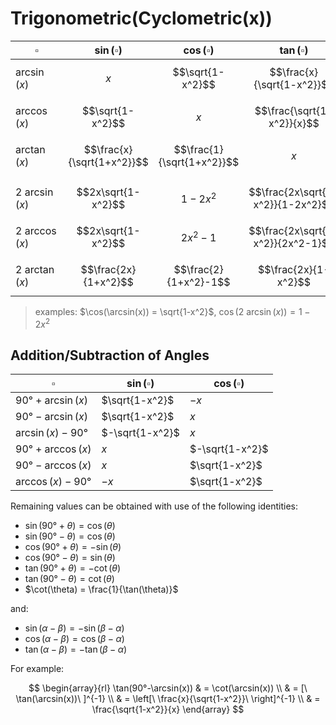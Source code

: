 # Trigonometric(Cyclometric(x))

|  $\square$ | $\sin(\square)$ | $\cos(\square)$ | $\tan(\square)$ |
|--|--|--|--|
| $\arcsin(x)$ | $$x$$ | $$\sqrt{1-x^2}$$ | $$\frac{x}{\sqrt{1-x^2}}$$ |
| $\arccos(x)$ | $$\sqrt{1-x^2}$$ | $$x$$ | $$\frac{\sqrt{1-x^2}}{x}$$ |
| $\arctan(x)$ | $$\frac{x}{\sqrt{1+x^2}}$$ | $$\frac{1}{\sqrt{1+x^2}}$$ | $$x$$ |
| | | | |
| $2\ \arcsin(x)$ | $$2x\sqrt{1-x^2}$$ | $$1-2x^2$$ | $$\frac{2x\sqrt{1-x^2}}{1-2x^2}$$ |
| $2\ \arccos(x)$ | $$2x\sqrt{1-x^2}$$ | $$2x^2-1$$ | $$\frac{2x\sqrt{1-x^2}}{2x^2-1}$$ |
| $2\ \arctan(x)$ | $$\frac{2x}{1+x^2}$$ | $$\frac{2}{1+x^2}-1$$ | $$\frac{2x}{1-x^2}$$ |

> examples: $\cos(\arcsin(x)) = \sqrt{1-x^2}$, $\cos(2\ \arcsin(x)) = 1-2x^2$

## Addition/Subtraction of Angles

| $\square$ | $\sin(\square)$ | $\cos(\square)$ |
|--|--|--|
| $90°+\arcsin(x)$ | $\sqrt{1-x^2}$ | $-x$ |
| $90°-\arcsin(x)$ | $\sqrt{1-x^2}$ | $x$ |
| $\arcsin(x)-90°$ | $-\sqrt{1-x^2}$ | $x$ |
| $90°+\arccos(x)$ | $x$ | $-\sqrt{1-x^2}$ |
| $90°-\arccos(x)$ | $x$ | $\sqrt{1-x^2}$ |
| $\arccos(x)-90°$ | $-x$ | $\sqrt{1-x^2}$ |

Remaining values can be obtained with use of the following identities:

- $\sin(90°+\theta) = \cos(\theta)$
- $\sin(90°-\theta) = \cos(\theta)$
- $\cos(90°+\theta) = -\sin(\theta)$
- $\cos(90°-\theta) = \sin(\theta)$
- $\tan(90°+\theta) = -\cot(\theta)$
- $\tan(90°-\theta) = \cot(\theta)$
- $\cot(\theta) = \frac{1}{\tan(\theta)}$

and:

- $\sin(\alpha-\beta) = -\sin(\beta-\alpha)$
- $\cos(\alpha-\beta) = \cos(\beta-\alpha)$
- $\tan(\alpha-\beta) = -\tan(\beta-\alpha)$

For example:

$$
\begin{array}{rl}
\tan(90°-\arcsin(x)) & = \cot(\arcsin(x))
\\
& = [\ \tan(\arcsin(x))\ ]^{-1}
\\
& = \left[\ \frac{x}{\sqrt{1-x^2}}\ \right]^{-1}
\\
& = \frac{\sqrt{1-x^2}}{x}
\end{array}
$$
